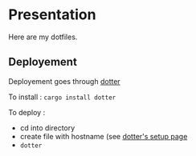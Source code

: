 # Presentation

Here are my dotfiles.

## Deployement

Deployement goes through [dotter](https://github.com/SuperCuber/dotter)

To install : `cargo install dotter`

To deploy : 
- cd into directory
- create file with hostname (see [dotter's setup page](https://github.com/SuperCuber/dotter/wiki/Setup-and-Configuration)
- `dotter`
